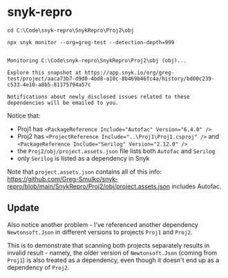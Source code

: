 # snyk-repro

```
cd C:\Code\snyk-repro\SnykRepro\Proj2\obj

npx snyk monitor --org=greg-test --detection-depth=999


Monitoring C:\Code\snyk-repro\SnykRepro\Proj2\obj (obj)...

Explore this snapshot at https://app.snyk.io/org/greg-test/project/aaca73b7-d9d0-4bd8-a10c-8b469b46fc4a/history/bd00c239-c533-4e10-a8b5-81175794a57c

Notifications about newly disclosed issues related to these dependencies will be emailed to you.
```

Notice that:
- Proj1 has `<PackageReference Include="Autofac" Version="6.4.0" />`
- Proj2 has `<ProjectReference Include="..\Proj1\Proj1.csproj" />` and `<PackageReference Include="Serilog" Version="2.12.0" />`
- the `Proj2/obj/project.assets.json` file lists both `Autofac` and `Serilog`
- only `Serilog` is listed as a dependency in Snyk

Note that `project.assets.json` contains all of this info: https://github.com/Greg-Smulko/snyk-repro/blob/main/SnykRepro/Proj2/obj/project.assets.json includes Autofac.

## Update

Also notice another problem - I've referenced another dependency `Newtonsoft.Json` in different versions to projects `Proj1` and `Proj2`.

This is to demonstrate that scanning both projects separately results in invalid result - namely, the older version of `Newtonsoft.Json` (coming from `Proj1`) is also treated as a dependency, even though it doesn't end up as a dependency of `Proj2`.
